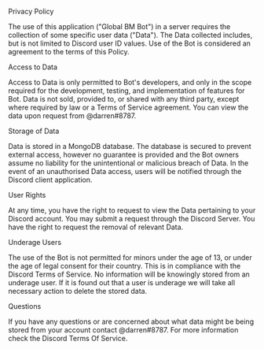 Privacy Policy

The use of this application ("Global BM Bot") in a server requires the collection of some specific user data ("Data"). The Data collected includes, but is not limited to Discord user ID values. Use of the Bot is considered an agreement to the terms of this Policy.

Access to Data

Access to Data is only permitted to Bot's developers, and only in the scope required for the development, testing, and implementation of features for Bot. Data is not sold, provided to, or shared with any third party, except where required by law or a Terms of Service agreement. You can view the data upon request from @darren#8787.

Storage of Data

Data is stored in a MongoDB database. The database is secured to prevent external access, however no guarantee is provided and the Bot owners assume no liability for the unintentional or malicious breach of Data. In the event of an unauthorised Data access, users will be notified through the Discord client application.

User Rights

At any time, you have the right to request to view the Data pertaining to your Discord account. You may submit a request through the Discord Server. You have the right to request the removal of relevant Data.

Underage Users

The use of the Bot is not permitted for minors under the age of 13, or under the age of legal consent for their country. This is in compliance with the Discord Terms of Service. No information will be knowingly stored from an underage user. If it is found out that a user is underage we will take all necessary action to delete the stored data.

Questions

If you have any questions or are concerned about what data might be being stored from your account contact @darren#8787. For more information check the Discord Terms Of Service.